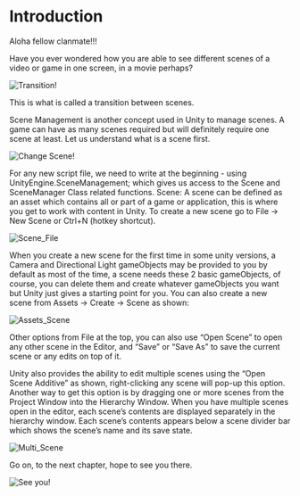 # Introduction

Aloha fellow clanmate!!!

Have you ever wondered how you are able to see different scenes of a video or game in one screen, in a movie perhaps?

![Transition!](https://media.giphy.com/media/IepriDYu8gcidIVZPB/giphy.gif)

This is what is called a transition between scenes.

Scene Management is another concept used in Unity to manage scenes. A game can have as many scenes required but will definitely require one scene at least. Let us understand what is a scene first.

![Change Scene!](https://media.giphy.com/media/9PtGEwuMHXJHkZQ9EN/giphy.gif)

For any new script file, we need to write at the beginning - using UnityEngine.SceneManagement; which gives us access to the Scene and SceneManager Class related functions.
Scene: A scene can be defined as an asset which contains all or part of a game or application, this is where you get to work with content in Unity. To create a new scene go to File ->  New Scene or Ctrl+N (hotkey shortcut).

![Scene_File](https://user-images.githubusercontent.com/44625252/152945409-69f8bbc3-b5a4-4af2-8509-7a14b575819a.png)

When you create a new scene for the first time in some unity versions, a Camera and Directional Light gameObjects may be provided to you by default as most of the time, a scene needs these 2 basic gameObjects, of course, you can delete them and create whatever gameObjects you want but Unity just gives a starting point for you. You can also create a new scene from Assets -> Create -> Scene as shown:

![Assets_Scene](https://user-images.githubusercontent.com/44625252/152945488-09af9e73-7f36-4592-be01-e2336d4d86a2.png)

Other options from File at the top, you can also use “Open Scene” to open any other scene in the Editor, and “Save” or “Save As” to save the current scene or any edits on top of it.

Unity also provides the ability to edit multiple scenes using the “Open Scene Additive” as shown, right-clicking any scene will pop-up this option. Another way to get this option is by dragging one or more scenes from the Project Window into the Hierarchy Window.
When you have multiple scenes open in the editor, each scene’s contents are displayed separately in the hierarchy window. Each scene’s contents appears below a scene divider bar which shows the scene’s name and its save state.

![Multi_Scene](https://user-images.githubusercontent.com/44625252/152947503-2b8a5919-762a-4d69-93a2-5dddf9774220.png)

Go on, to the next chapter, hope to see you there.

![See you!](https://media.giphy.com/media/3o6EQxMHJSJBF7DSKI/giphy.gif)
